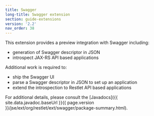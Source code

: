 ```yaml
---
title: Swagger
long-title: Swagger extension
section: guide-extensions
version: '2.2'
nav_order: 38
---
```

This extension provides a preview integration with Swagger including:

* generation of Swagger descriptor in JSON
* introspect JAX-RS API based applications

Additional work is required to:

* ship the Swagger UI
* parse a Swagger descriptor in JSON to set up an application
* extend the introspection to Restlet API based applications


For additional details, please consult the
[Javadocs]({{ site.data.javadoc.baseUrl }}{{ page.version }}/jse/ext/org/restlet/ext/swagger/package-summary.html).

